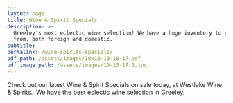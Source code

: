```yaml
---
layout: page
title: Wine & Spirit Specials
description: >-
  Greeley's most eclectic wine selection! We have a huge inventory to choose
  from, both foreign and domestic.
subtitle:
permalink: /wine-spirits-specials/
pdf_path: /assets/images/10x10-10-18-17.pdf
pdf_image_path: /assets/images/10-13-17-2.jpg
---
```



Check out our latest Wine & Spirit Specials on sale today, at Westlake Wine & Spirits.  We have the best eclectic wine selection in Greeley.